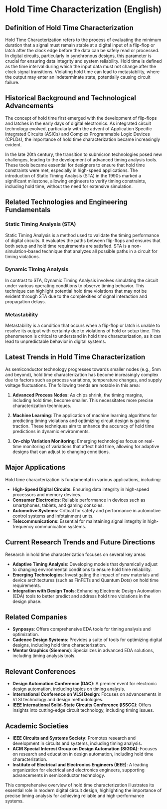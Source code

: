 # Hold Time Characterization (English)

## Definition of Hold Time Characterization

Hold Time Characterization refers to the process of evaluating the minimum duration that a signal must remain stable at a digital input of a flip-flop or latch after the clock edge before the data can be safely read or processed. In digital circuits, particularly in synchronous designs, this parameter is crucial for ensuring data integrity and system reliability. Hold time is defined as the time interval during which the input data must not change after the clock signal transitions. Violating hold time can lead to metastability, where the output may enter an indeterminate state, potentially causing circuit failure.

## Historical Background and Technological Advancements

The concept of hold time first emerged with the development of flip-flops and latches in the early days of digital electronics. As integrated circuit technology evolved, particularly with the advent of Application Specific Integrated Circuits (ASICs) and Complex Programmable Logic Devices (CPLDs), the importance of hold time characterization became increasingly evident. 

In the late 20th century, the transition to submicron technologies posed new challenges, leading to the development of advanced timing analysis tools. These tools became essential for designers to ensure that hold time constraints were met, especially in high-speed applications. The introduction of Static Timing Analysis (STA) in the 1990s marked a significant milestone, allowing engineers to verify timing constraints, including hold time, without the need for extensive simulation.

## Related Technologies and Engineering Fundamentals

### Static Timing Analysis (STA)

Static Timing Analysis is a method used to validate the timing performance of digital circuits. It evaluates the paths between flip-flops and ensures that both setup and hold time requirements are satisfied. STA is a non-simulation-based technique that analyzes all possible paths in a circuit for timing violations.

### Dynamic Timing Analysis

In contrast to STA, Dynamic Timing Analysis involves simulating the circuit under various operating conditions to observe timing behavior. This technique can highlight potential hold time violations that may not be evident through STA due to the complexities of signal interaction and propagation delays.

### Metastability

Metastability is a condition that occurs when a flip-flop or latch is unable to resolve its output with certainty due to violations of hold or setup time. This phenomenon is critical to understand in hold time characterization, as it can lead to unpredictable behavior in digital systems.

## Latest Trends in Hold Time Characterization

As semiconductor technology progresses towards smaller nodes (e.g., 5nm and beyond), hold time characterization has become increasingly complex due to factors such as process variations, temperature changes, and supply voltage fluctuations. The following trends are notable in this area:

1. **Advanced Process Nodes**: As chips shrink, the timing margins, including hold time, become smaller. This necessitates more precise characterization techniques.
  
2. **Machine Learning**: The application of machine learning algorithms for predicting timing violations and optimizing circuit design is gaining traction. These techniques aim to enhance the accuracy of hold time predictions in dynamic environments.

3. **On-chip Variation Monitoring**: Emerging technologies focus on real-time monitoring of variations that affect hold time, allowing for adaptive designs that can adjust to changing conditions.

## Major Applications

Hold time characterization is fundamental in various applications, including:

- **High-Speed Digital Circuits**: Ensuring data integrity in high-speed processors and memory devices.
- **Consumer Electronics**: Reliable performance in devices such as smartphones, tablets, and gaming consoles.
- **Automotive Systems**: Critical for safety and performance in automotive control systems and infotainment units.
- **Telecommunications**: Essential for maintaining signal integrity in high-frequency communication systems.

## Current Research Trends and Future Directions

Research in hold time characterization focuses on several key areas:

- **Adaptive Timing Analysis**: Developing models that dynamically adjust to changing environmental conditions to ensure hold time reliability.
- **Emerging Technologies**: Investigating the impact of new materials and device architectures (such as FinFETs and Quantum Dots) on hold time requirements.
- **Integration with Design Tools**: Enhancing Electronic Design Automation (EDA) tools to better predict and address hold time violations in the design phase.

## Related Companies

- **Synposys**: Offers comprehensive EDA tools for timing analysis and optimization.
- **Cadence Design Systems**: Provides a suite of tools for optimizing digital designs, including hold time characterization.
- **Mentor Graphics (Siemens)**: Specializes in advanced EDA solutions, including timing analysis tools.

## Relevant Conferences

- **Design Automation Conference (DAC)**: A premier event for electronic design automation, including topics on timing analysis.
- **International Conference on VLSI Design**: Focuses on advancements in VLSI technology and design methodologies.
- **IEEE International Solid-State Circuits Conference (ISSCC)**: Offers insights into cutting-edge circuit technology, including timing issues.

## Academic Societies

- **IEEE Circuits and Systems Society**: Promotes research and development in circuits and systems, including timing analysis.
- **ACM Special Interest Group on Design Automation (SIGDA)**: Focuses on research and education in design automation, including hold time characterization.
- **Institute of Electrical and Electronics Engineers (IEEE)**: A leading organization for electrical and electronics engineers, supporting advancements in semiconductor technology. 

This comprehensive overview of hold time characterization illustrates its essential role in modern digital circuit design, highlighting the importance of precise timing analysis for achieving reliable and high-performance systems.